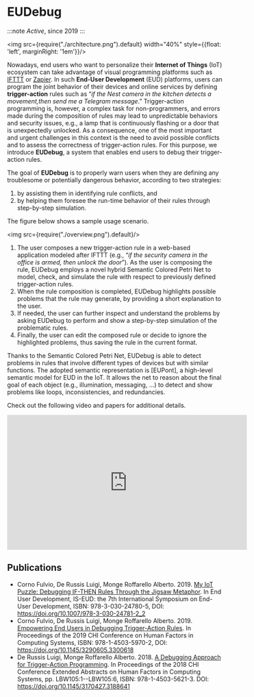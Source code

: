 # EUDebug

:::note
*Active*, since 2019
:::

<img src={require("./architecture.png").default} width="40%" style={{float: 'left', marginRight: '1em'}}/>

Nowadays, end users who want to personalize their **Internet of Things** (IoT) ecosystem can take advantage of
visual programming platforms such as [IFTTT](https://ifttt.com/discover) or [Zapier](https://zapier.com/). In such
**End-User Development** (EUD) platforms, users can program
the joint behavior of their devices and online services by defining **trigger-action** rules such as “_if the Nest
camera in
the kitchen detects a movement,then send me a Telegram message_.” Trigger-action programming is, however, a complex task
for non-programmers, and errors made during the composition of rules may lead to unpredictable behaviors and security
issues, e.g., a lamp that is continuously flashing or a door that is unexpectedly unlocked. As a consequence, one of the
most important and urgent challenges in this context is the need to avoid possible conflicts and to assess the
correctness of trigger-action rules. For this purpose, we introduce **EUDebug**, a system that enables end users to
debug
their trigger-action rules.

The goal of **EUDebug** is to properly warn users when they are defining any troublesome or potentially dangerous
behavior,
according to two strategies:

1. by assisting them in identifying rule conflicts, and
2. by helping them foresee the run-time behavior of their rules through step-by-step simulation.

The figure below shows a sample usage scenario.

<img src={require("./overview.png").default}/>

1. The user composes a new trigger-action rule in a web-based application modeled after IFTTT (e.g., “_if the security
   camera in the office is armed, then unlock the door_”). As the user is composing the rule, EUDebug employs a novel
   hybrid
   Semantic Colored Petri Net to model, check, and simulate the rule with respect to previously defined trigger-action
   rules.
2. When the rule composition is completed, EUDebug highlights possible problems that the rule may generate, by providing
   a short explanation to the user.
3. If needed, the user can further inspect and understand the problems by asking EUDebug to perform and show a
   step-by-step simulation of the problematic rules.
4. Finally, the user can edit the composed rule or decide to ignore the highlighted problems, thus saving the rule in
   the current format.

Thanks to the Semantic Colored Petri Net, EUDebug is able to detect problems in rules that involve different types of
devices but with similar functions. The adopted semantic representation is [EUPont], a high-level semantic model for EUD
in the IoT. It allows the net to reason about the final goal of each object (e.g., illumination, messaging, ...) to
detect and show problems like loops, inconsistencies, and redundancies.

Check out the following video and papers for additional details.

<iframe style={{display:'block', marginLeft: 'auto', marginRight: 'auto'}}
src="https://www.youtube-nocookie.com/embed/iE34A1agELI"
width="560" height="315" frameborder="0" allowfullscreen="allowfullscreen"
allow="accelerometer; autoplay; encrypted-media; gyroscope; picture-in-picture"></iframe>

## Publications

* Corno Fulvio, De Russis Luigi, Monge Roffarello Alberto. 2019. [My IoT Puzzle: Debugging IF-THEN Rules Through the
  Jigsaw Metaphor](http://hdl.handle.net/11583/2731417). In End User Development, IS-EUD: the 7th International
  Symposium on End-User Development, ISBN:
  978-3-030-24780-5, DOI: https://doi.org/10.1007/978-3-030-24781-2_2
* Corno Fulvio, De Russis Luigi, Monge Roffarello Alberto.
  2019. [Empowering End Users in Debugging Trigger-Action Rules](http://hdl.handle.net/11583/2724318).
  In Proceedings of the 2019 CHI Conference on Human Factors in Computing Systems, ISBN: 978-1-4503-5970-2,
  DOI: https://doi.org/10.1145/3290605.3300618
* De Russis Luigi, Monge Roffarello Alberto. 2018. [A Debugging Approach for Trigger-Action
  Programming](http://hdl.handle.net/11583/2701270). In Proceedings of the 2018 CHI Conference Extended Abstracts on
  Human Factors in Computing Systems, pp.
  LBW105:1--LBW105:6, ISBN: 978-1-4503-5621-3. DOI: https://doi.org/10.1145/3170427.3188641
